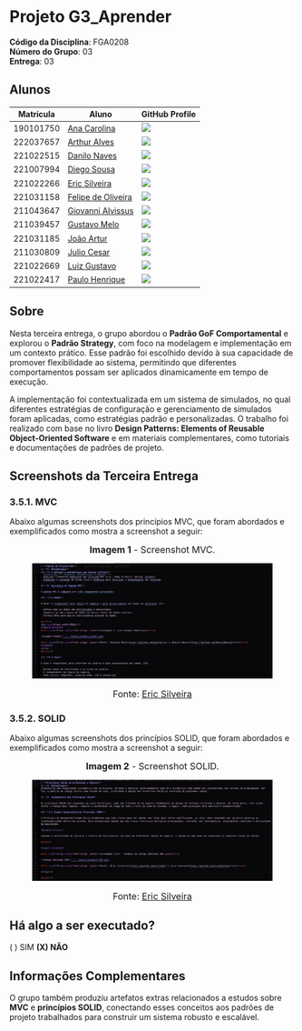 # Projeto G3_Aprender

**Código da Disciplina**: FGA0208  
**Número do Grupo**: 03  
**Entrega**: 03  

## Alunos

| Matrícula   | Aluno                                 | GitHub Profile                                                                              |
| ----------- | ------------------------------------- | --------------------------------------------------------------------------------------------|
| 190101750   | [Ana Carolina](https://github.com/CarolCoCe)         | <img src="https://avatars.githubusercontent.com/CarolCoCe" width="100">       |
| 222037657   | [Arthur Alves](https://github.com/Arthrok)           | <img src="https://avatars.githubusercontent.com/Arthrok" width="100">         |
| 221022515   | [Danilo Naves](https://github.com/DaniloNavesS)      | <img src="https://avatars.githubusercontent.com/DaniloNavesS" width="100">    |
| 221007994   | [Diego Sousa](https://github.com/DiegoSousaLeite)    | <img src="https://avatars.githubusercontent.com/DiegoSousaLeite" width="100"> |
| 221022266   | [Eric Silveira](https://github.com/ericbky)          | <img src="https://avatars.githubusercontent.com/ericbky" width="100">         |
| 221031158   | [Felipe de Oliveira](https://github.com/M0tt1nh4)    | <img src="https://avatars.githubusercontent.com/M0tt1nh4" width="100">        |
| 211043647   | [Giovanni Alvissus](https://github.com/giovanniacg)  | <img src="https://avatars.githubusercontent.com/giovanniacg" width="100">     |
| 211039457   | [Gustavo Melo](https://github.com/gusrberto)         | <img src="https://avatars.githubusercontent.com/gusrberto" width="100">       |
| 221031185   | [João Artur](https://github.com/joao-artl)           | <img src="https://avatars.githubusercontent.com/joao-artl" width="100">       |
| 211030809   | [Julio Cesar](https://github.com/julio-dourado)      | <img src="https://avatars.githubusercontent.com/julio-dourado" width="100">   |
| 221022669   | [Luiz Gustavo](https://github.com/LuizGust4vo)       | <img src="https://avatars.githubusercontent.com/LuizGust4vo" width="100">     |
| 221022417   | [Paulo Henrique](https://github.com/paulomh)         | <img src="https://avatars.githubusercontent.com/paulomh" width="100">         |


## Sobre 

Nesta terceira entrega, o grupo abordou o **Padrão GoF Comportamental** e explorou o **Padrão Strategy**, com foco na modelagem e implementação em um contexto prático. Esse padrão foi escolhido devido à sua capacidade de promover flexibilidade ao sistema, permitindo que diferentes comportamentos possam ser aplicados dinamicamente em tempo de execução.

A implementação foi contextualizada em um sistema de simulados, no qual diferentes estratégias de configuração e gerenciamento de simulados foram aplicadas, como estratégias padrão e personalizadas. O trabalho foi realizado com base no livro **Design Patterns: Elements of Reusable Object-Oriented Software** e em materiais complementares, como tutoriais e documentações de padrões de projeto.

## Screenshots da Terceira Entrega

### 3.5.1. MVC

Abaixo algumas screenshots dos princípios MVC, que foram abordados e exemplificados como mostra a screenshot a seguir:

<center>

<figure markdown>

<font size="3"><p style="text-align: center"><b>Imagem 1</b> - Screenshot MVC.</p></font>

![Screenshot sobre o MVC](./assets/screenshot-mvc.png)

<font size="3"><p style="text-align: center">Fonte: [Eric Silveira](https://github.com/ericbky)</p></font>

</figure>

</center>

### 3.5.2. SOLID

Abaixo algumas screenshots dos princípios SOLID, que foram abordados e exemplificados como mostra a screenshot a seguir:

<center>

<figure markdown>

<font size="3"><p style="text-align: center"><b>Imagem 2</b> - Screenshot SOLID.</p></font>

![Screenshot sobre o SOLID](./assets/screenshot-solid.png)

<font size="3"><p style="text-align: center">Fonte: [Eric Silveira](https://github.com/ericbky)</p></font>

</figure>

</center>

## Há algo a ser executado?

( ) SIM
**(X) NÃO**  

## Informações Complementares 

O grupo também produziu artefatos extras relacionados a estudos sobre **MVC** e **princípios SOLID**, conectando esses conceitos aos padrões de projeto trabalhados para construir um sistema robusto e escalável.  